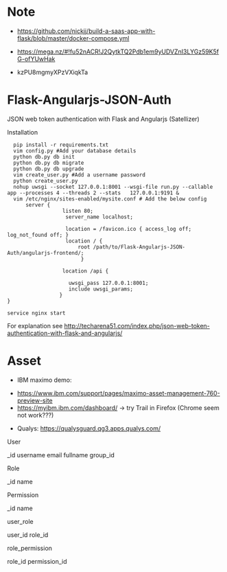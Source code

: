 # Note
- https://github.com/nickjj/build-a-saas-app-with-flask/blob/master/docker-compose.yml

- https://mega.nz/#!fu52nACR!J2QytkTQ2Pdb1em9yUDVZnI3LYGz59K5fG-ofYUwHak
- kzPU8mgmyXPzVXiqkTa

# Flask-Angularjs-JSON-Auth
JSON web token authentication with Flask and Angularjs (Satellizer)

Installation

      pip install -r requirements.txt
      vim config.py #Add your database details
      python db.py db init
      python db.py db migrate
      python db.py db upgrade
      vim create_user.py #Add a username password
      python create_user.py
      nohup uwsgi --socket 127.0.0.1:8001 --wsgi-file run.py --callable app --processes 4 --threads 2 --stats   127.0.0.1:9191 &
      vim /etc/nginx/sites-enabled/mysite.conf # Add the below config
          server {
                      listen 80;
                       server_name localhost;

                       location = /favicon.ico { access_log off; log_not_found off; }
                       location / {
                           root /path/to/Flask-Angularjs-JSON-Auth/angularjs-frontend/;
                            }

                      location /api {
       
                        uwsgi_pass 127.0.0.1:8001;
                        include uwsgi_params;
                     }
    }
    
    service nginx start  


For explanation see http://techarena51.com/index.php/json-web-token-authentication-with-flask-and-angularjs/

# Asset
- IBM maximo demo: 
 + https://www.ibm.com/support/pages/maximo-asset-management-760-preview-site
 + https://myibm.ibm.com/dashboard/ -> try Trail in Firefox (Chrome seem not work???)
- Qualys: https://qualysguard.qg3.apps.qualys.com/




User

_id
username
email
fullname
group_id


Role


_id
name



Permission
		

_id
name



user_role


user_id
role_id



role_permission


role_id
permission_id


